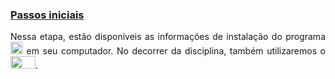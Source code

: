 
### [Passos iniciais](#)

<p align="justify">
Nessa etapa, estão disponíveis as informações de instalação do programa <img src="https://www.r-project.org/Rlogo.png" alt="R" height="20" width="20"> em seu computador. No decorrer da disciplina, também utilizaremos o <img src="https://www.python.org/static/img/python-logo.png" height="20" width="40">. 
</p> 
